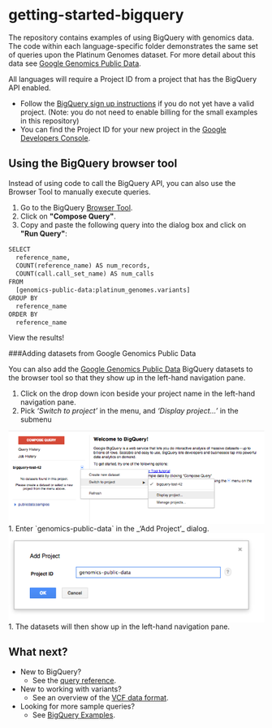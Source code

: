 getting-started-bigquery
========================

The repository contains examples of using BigQuery with
genomics data. The code within each language-specific folder demonstrates the
same set of queries upon the Platinum Genomes dataset.  For more detail about
this data see [Google Genomics Public Data](https://cloud.google.com/genomics/data/platinum-genomes).

All languages will require a Project ID from a project that has the BigQuery API enabled.

* Follow the [BigQuery sign up instructions](https://developers.google.com/bigquery/sign-up)
  if you do not yet have a valid project.
  (Note: you do not need to enable billing for the small examples in this repository)
* You can find the Project ID for your new project in the
  [Google Developers Console](https://console.developers.google.com).


Using the BigQuery browser tool
-------------------------------

Instead of using code to call the BigQuery API, you can also use the Browser
Tool to manually execute queries.

1. Go to the BigQuery [Browser Tool](https://bigquery.cloud.google.com).
1. Click on **"Compose Query"**.
1. Copy and paste the following query into the dialog box and click on **"Run Query"**:
```
SELECT
  reference_name,
  COUNT(reference_name) AS num_records,
  COUNT(call.call_set_name) AS num_calls
FROM
  [genomics-public-data:platinum_genomes.variants]
GROUP BY
  reference_name
ORDER BY
  reference_name
```
View the results!

###Adding datasets from Google Genomics Public Data

You can also add the [Google Genomics Public Data](https://developers.google.com/genomics/public-data)
BigQuery datasets to the browser tool so that they show up in the left-hand navigation pane.

  1. Click on the drop down icon beside your project name in the left-hand navigation pane.
  1. Pick _‘Switch to project’_ in the menu, and _‘Display project...’_ in the submenu
  <img src="figure/display.png" title="Display project" alt="Display Project" style="display: block; margin: auto;" />
  1. Enter `genomics-public-data` in the _‘Add Project’_ dialog.
  <img src="figure/add.png" title="Add Project" alt="Add Project" style="display: block; margin: auto;" />
  1. The datasets will then show up in the left-hand navigation pane.

What next?
----------
  * New to BigQuery?
    + See the [query reference](https://developers.google.com/bigquery/query-reference).
  * New to working with variants?
    + See an overview of the [VCF data format](http://vcftools.sourceforge.net/VCF-poster.pdf).
  * Looking for more sample queries?
    + See [BigQuery Examples](https://github.com/googlegenomics/bigquery-examples).
